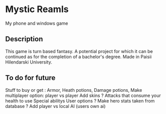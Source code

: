 # Mystic Reamls
My phone and windows game

## Description
This game is turn based fantasy. A potential project for which it can be continued as for the completion of a bachelor's degree. 
Made in Paisii Hilendarski University.

## To do for future
Stuff to buy or get : Armor, Heath potions, Damage potions,
Make multiplayer option: player vs player
Add skins ?
Attacks that consume your health to use
Special abilitys
User options ?
Make hero stats taken from database ?
Add player vs local AI (users own ai)
